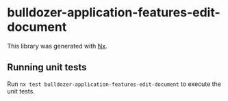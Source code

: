 # bulldozer-application-features-edit-document

This library was generated with [Nx](https://nx.dev).

## Running unit tests

Run `nx test bulldozer-application-features-edit-document` to execute the unit tests.
